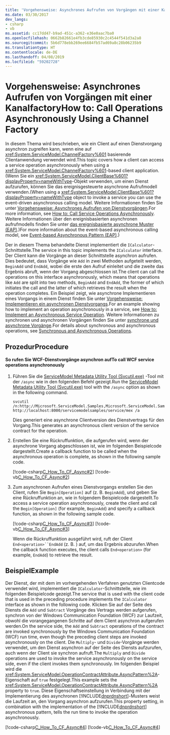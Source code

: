 ```yaml
---
title: 'Vorgehensweise: Asynchrones Aufrufen von Vorgängen mit einer Kanalfactory'
ms.date: 03/30/2017
dev_langs:
- csharp
- vb
ms.assetid: cc17dd47-b9ad-451c-a362-e36e0aac7ba0
ms.openlocfilehash: 0662b82661e4fb3cde85930c2c4544f541d3a2a8
ms.sourcegitcommit: 5b6d778ebb269ee6684fb57ad69a8c28b06235b9
ms.translationtype: HT
ms.contentlocale: de-DE
ms.lasthandoff: 04/08/2019
ms.locfileid: "59202728"
---
```

# <a name="how-to-call-operations-asynchronously-using-a-channel-factory"></a><span data-ttu-id="75faa-102">Vorgehensweise: Asynchrones Aufrufen von Vorgängen mit einer Kanalfactory</span><span class="sxs-lookup"><span data-stu-id="75faa-102">How to: Call Operations Asynchronously Using a Channel Factory</span></span>
<span data-ttu-id="75faa-103">In diesem Thema wird beschrieben, wie ein Client auf einen Dienstvorgang asynchron zugreifen kann, wenn eine auf <xref:System.ServiceModel.ChannelFactory%601> basierende Clientanwendung verwendet wird.</span><span class="sxs-lookup"><span data-stu-id="75faa-103">This topic covers how a client can access a service operation asynchronously when using a <xref:System.ServiceModel.ChannelFactory%601>-based client application.</span></span> <span data-ttu-id="75faa-104">(Wenn Sie ein <xref:System.ServiceModel.ClientBase%601?displayProperty=nameWithType>-Objekt verwenden, um einen Dienst aufzurufen, können Sie das ereignisgesteuerte asynchrone Aufrufmodell verwenden.</span><span class="sxs-lookup"><span data-stu-id="75faa-104">(When using a <xref:System.ServiceModel.ClientBase%601?displayProperty=nameWithType> object to invoke a service you can use the event-driven asynchronous calling model.</span></span> <span data-ttu-id="75faa-105">Weitere Informationen finden Sie unter [Vorgehensweise: Asynchrones Aufrufen von Dienstvorgängen](../../../../docs/framework/wcf/feature-details/how-to-call-wcf-service-operations-asynchronously.md).</span><span class="sxs-lookup"><span data-stu-id="75faa-105">For more information, see [How to: Call Service Operations Asynchronously](../../../../docs/framework/wcf/feature-details/how-to-call-wcf-service-operations-asynchronously.md).</span></span> <span data-ttu-id="75faa-106">Weitere Informationen über den ereignisbasierten asynchronen aufrufmodells finden Sie unter [das ereignisbasierte asynchrone Muster (EAP)](../../../../docs/standard/asynchronous-programming-patterns/event-based-asynchronous-pattern-eap.md).)</span><span class="sxs-lookup"><span data-stu-id="75faa-106">For more information about the event-based asynchronous calling model, see [Event-based Asynchronous Pattern (EAP)](../../../../docs/standard/asynchronous-programming-patterns/event-based-asynchronous-pattern-eap.md).)</span></span>  
  
 <span data-ttu-id="75faa-107">Der in diesem Thema behandelte Dienst implementiert die `ICalculator`-Schnittstelle.</span><span class="sxs-lookup"><span data-stu-id="75faa-107">The service in this topic implements the `ICalculator` interface.</span></span> <span data-ttu-id="75faa-108">Der Client kann die Vorgänge an dieser Schnittstelle asynchron aufrufen. Dies bedeutet, dass Vorgänge wie `Add` in zwei Methoden aufgeteilt werden, `BeginAdd` und `EndAdd`, wobei die erste den Aufruf einleitet und die zweite das Ergebnis abruft, wenn der Vorgang abgeschlossen ist.</span><span class="sxs-lookup"><span data-stu-id="75faa-108">The client can call the operations on this interface asynchronously, which means that operations like `Add` are split into two methods, `BeginAdd` and `EndAdd`, the former of which initiates the call and the latter of which retrieves the result when the operation completes.</span></span> <span data-ttu-id="75faa-109">Ein Beispiel zeigt, wie asynchrone Implementieren eines Vorgangs in einem Dienst finden Sie unter [Vorgehensweise: Implementieren ein asynchronen Dienstvorgangs](../../../../docs/framework/wcf/how-to-implement-an-asynchronous-service-operation.md).</span><span class="sxs-lookup"><span data-stu-id="75faa-109">For an example showing how to implement an operation asynchronously in a service, see [How to: Implement an Asynchronous Service Operation](../../../../docs/framework/wcf/how-to-implement-an-asynchronous-service-operation.md).</span></span> <span data-ttu-id="75faa-110">Weitere Informationen zu synchronen und asynchronen Vorgängen finden Sie unter [synchrone und asynchrone Vorgänge](../../../../docs/framework/wcf/synchronous-and-asynchronous-operations.md).</span><span class="sxs-lookup"><span data-stu-id="75faa-110">For details about synchronous and asynchronous operations, see [Synchronous and Asynchronous Operations](../../../../docs/framework/wcf/synchronous-and-asynchronous-operations.md).</span></span>  
  
## <a name="procedure"></a><span data-ttu-id="75faa-111">Prozedur</span><span class="sxs-lookup"><span data-stu-id="75faa-111">Procedure</span></span>  
  
#### <a name="to-call-wcf-service-operations-asynchronously"></a><span data-ttu-id="75faa-112">So rufen Sie WCF-Dienstvorgänge asynchron auf</span><span class="sxs-lookup"><span data-stu-id="75faa-112">To call WCF service operations asynchronously</span></span>  
  
1.  <span data-ttu-id="75faa-113">Führen Sie die [ServiceModel Metadata Utility Tool (Svcutil.exe)](../../../../docs/framework/wcf/servicemodel-metadata-utility-tool-svcutil-exe.md) -Tool mit der `/async` wie in den folgenden Befehl gezeigt.</span><span class="sxs-lookup"><span data-stu-id="75faa-113">Run the [ServiceModel Metadata Utility Tool (Svcutil.exe)](../../../../docs/framework/wcf/servicemodel-metadata-utility-tool-svcutil-exe.md) tool with the `/async` option as shown in the following command.</span></span>  
  
    ```  
    svcutil /n:http://Microsoft.ServiceModel.Samples,Microsoft.ServiceModel.Samples http://localhost:8000/servicemodelsamples/service/mex /a  
    ```  
  
     <span data-ttu-id="75faa-114">Dies generiert eine asynchrone Clientversion des Dienstvertrags für den Vorgang.</span><span class="sxs-lookup"><span data-stu-id="75faa-114">This generates an asynchronous client version of the service contract for the operation.</span></span>  
  
2.  <span data-ttu-id="75faa-115">Erstellen Sie eine Rückruffunktion, die aufgerufen wird, wenn der asynchrone Vorgang abgeschlossen ist, wie im folgenden Beispielcode dargestellt.</span><span class="sxs-lookup"><span data-stu-id="75faa-115">Create a callback function to be called when the asynchronous operation is complete, as shown in the following sample code.</span></span>  
  
     [!code-csharp[C_How_To_CF_Async#2](../../../../samples/snippets/csharp/VS_Snippets_CFX/c_how_to_cf_async/cs/client.cs#2)]
     [!code-vb[C_How_To_CF_Async#2](../../../../samples/snippets/visualbasic/VS_Snippets_CFX/c_how_to_cf_async/vb/client.vb#2)]  
  
3.  <span data-ttu-id="75faa-116">Zum asynchronen Aufrufen eines Dienstvorgangs erstellen Sie den Client, rufen Sie `Begin[Operation]` auf (z. B. `BeginAdd`), und geben Sie eine Rückruffunktion an, wie in folgendem Beispielcode dargestellt.</span><span class="sxs-lookup"><span data-stu-id="75faa-116">To access a service operation asynchronously, create the client and call the `Begin[Operation]` (for example, `BeginAdd`) and specify a callback function, as shown in the following sample code.</span></span>  
  
     [!code-csharp[C_How_To_CF_Async#3](../../../../samples/snippets/csharp/VS_Snippets_CFX/c_how_to_cf_async/cs/client.cs#3)]
     [!code-vb[C_How_To_CF_Async#3](../../../../samples/snippets/visualbasic/VS_Snippets_CFX/c_how_to_cf_async/vb/client.vb#3)]  
  
     <span data-ttu-id="75faa-117">Wenn die Rückruffunktion ausgeführt wird, ruft der Client `End<operation>``EndAdd` (z. B. ) auf, um das Ergebnis abzurufen.</span><span class="sxs-lookup"><span data-stu-id="75faa-117">When the callback function executes, the client calls `End<operation>` (for example, `EndAdd`) to retrieve the result.</span></span>  
  
## <a name="example"></a><span data-ttu-id="75faa-118">Beispiel</span><span class="sxs-lookup"><span data-stu-id="75faa-118">Example</span></span>  
 <span data-ttu-id="75faa-119">Der Dienst, der mit dem im vorhergehenden Verfahren genutzten Clientcode verwendet wird, implementiert die `ICalculator`-Schnittstelle, wie im folgenden Beispielcode gezeigt.</span><span class="sxs-lookup"><span data-stu-id="75faa-119">The service that is used with the client code that is used in the preceding procedure implements the `ICalculator` interface as shown in the following code.</span></span> <span data-ttu-id="75faa-120">Klicken Sie auf der Seite des Diensts die `Add` und `Subtract` Vorgänge des Vertrags werden aufgerufen, synchron von der Windows Communication Foundation (WCF) zur Laufzeit, obwohl die vorangegangenen Schritte auf dem Client asynchron aufgerufen werden.</span><span class="sxs-lookup"><span data-stu-id="75faa-120">On the service side, the `Add` and `Subtract` operations of the contract are invoked synchronously by the Windows Communication Foundation (WCF) run time, even though the preceding client steps are invoked asynchronously on the client.</span></span> <span data-ttu-id="75faa-121">Die `Multiply`- und `Divide`-Vorgänge werden verwendet, um den Dienst asynchron auf der Seite des Diensts aufzurufen, auch wenn der Client sie synchron aufruft.</span><span class="sxs-lookup"><span data-stu-id="75faa-121">The `Multiply` and `Divide` operations are used to invoke the service asynchronously on the service side, even if the client invokes them synchronously.</span></span> <span data-ttu-id="75faa-122">Im folgenden Beispiel wird die <xref:System.ServiceModel.OperationContractAttribute.AsyncPattern%2A>-Eigenschaft auf `true` festgelegt.</span><span class="sxs-lookup"><span data-stu-id="75faa-122">This example sets the <xref:System.ServiceModel.OperationContractAttribute.AsyncPattern%2A> property to `true`.</span></span> <span data-ttu-id="75faa-123">Diese Eigenschaftseinstellung in Verbindung mit der Implementierung des asynchronen [!INCLUDE[dnprdnshort](../../../../includes/dnprdnshort-md.md)]-Musters weist die Laufzeit an, den Vorgang asynchron aufzurufen.</span><span class="sxs-lookup"><span data-stu-id="75faa-123">This property setting, in combination with the implementation of the [!INCLUDE[dnprdnshort](../../../../includes/dnprdnshort-md.md)] asynchronous pattern, tells the run time to invoke the operation asynchronously.</span></span>  
  
 [!code-csharp[C_How_To_CF_Async#4](../../../../samples/snippets/csharp/VS_Snippets_CFX/c_how_to_cf_async/cs/service.cs#4)]
 [!code-vb[C_How_To_CF_Async#4](../../../../samples/snippets/visualbasic/VS_Snippets_CFX/c_how_to_cf_async/vb/service.vb#4)]  
